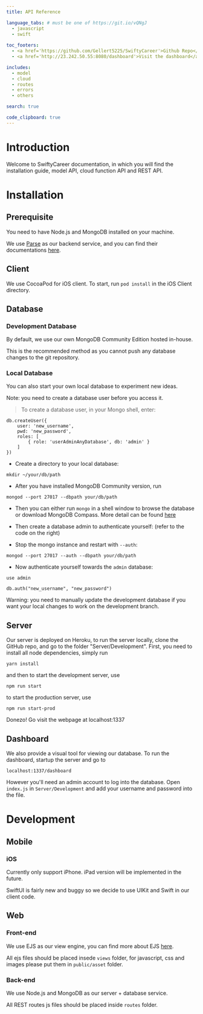 ```yaml
---
title: API Reference

language_tabs: # must be one of https://git.io/vQNgJ
  - javascript
  - swift
  
toc_footers:
  - <a href='https://github.com/Gellert5225/SwiftyCareer'>Github Repo</a>
  - <a href='http://23.242.50.55:8080/dashboard'>Visit the dashboard</a>

includes:
  - model
  - cloud
  - routes
  - errors
  - others

search: true

code_clipboard: true
---
```


# Introduction

Welcome to SwiftyCareer documentation, in which you will find the installation guide, model API, cloud function API and REST API.


# Installation

## Prerequisite

You need to have Node.js and MongoDB installed on your machine. 

We use [Parse](http://parseplatform.org) as our backend service, and you can find their documentations [here](http://docs.parseplatform.org).

## Client

We use CocoaPod for iOS client. To start, run `pod install` in the iOS Client directory.

## Database

### Development Database

By default, we use our own MongoDB Community Edition hosted in-house. 

This is the recommended method as you cannot push any database changes to the git repository.

### Local Database

You can also start your own local database to experiment new ideas.

<aside class="notice">
Note: you need to create a database user before you access it.
</aside>

> To create a database user, in your Mongo shell, enter: 

```shell
db.createUser({
    user: 'new_username',
    pwd: 'new_password',
    roles: [
        { role: 'userAdminAnyDatabase', db: 'admin' }
    ]
})
```

- Create a directory to your local database:

`mkdir ~/your/db/path`

- After you have installed MongoDB Community version, run 

`mongod --port 27017 --dbpath your/db/path`

- Then you can either run `mongo` in a shell window to browse the database or download MongoDB Compass. More detail can be found [here](https://docs.mongodb.com/manual/administration/install-community/)

- Then create a database admin to authenticate yourself: (refer to the code on the right)

- Stop the mongo instance and restart with `--auth`:

`mongod --port 27017 --auth --dbpath your/db/path`

- Now authenticate yourself towards the `admin` database:

`use admin`

`db.auth("new_username", "new_password")`

<aside class="warning">
Warning: you need to manually update the development database if you want your local changes to work on the development branch.
</aside>

## Server

Our server is deployed on Heroku, to run the server locally, clone the GitHub repo, and go to the folder "Server/Development". First, you need to install all node dependencies, simply run

`yarn install` 

and then to start the development server, use

`npm run start` 

to start the production server, use

`npm run start-prod`

Donezo! Go visit the webpage at localhost:1337

## Dashboard

We also provide a visual tool for viewing our database. To run the dashboard, startup the server and go to 

`localhost:1337/dashboard`

However you'll need an admin account to log into the database. Open `index.js` in `Server/Development` and add your username and password into the file.

# Development

## Mobile

### iOS

Currently only support iPhone. iPad version will be implemented in the future. 

SwiftUI is fairly new and buggy so we decide to use UIKit and Swift in our client code.

## Web

### Front-end

We use EJS as our view engine, you can find more about EJS [here](http://ejs.co). 

All ejs files should be placed insede `views` folder, for javascript, css and images please put them in `public/asset` folder.

### Back-end

We use Node.js and MongoDB as our server + database service. 

All REST routes js files should be placed inside `routes` folder.
